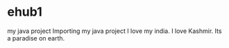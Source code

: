 # ehub1
my java project
Importing my java project
I love my india.
I love Kashmir. Its a paradise on earth.
